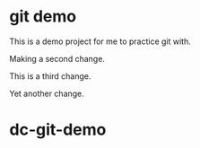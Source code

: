 # git demo

This is a demo project for me to practice git with.

Making a second change.

This is a third change.

Yet another change.
# dc-git-demo
